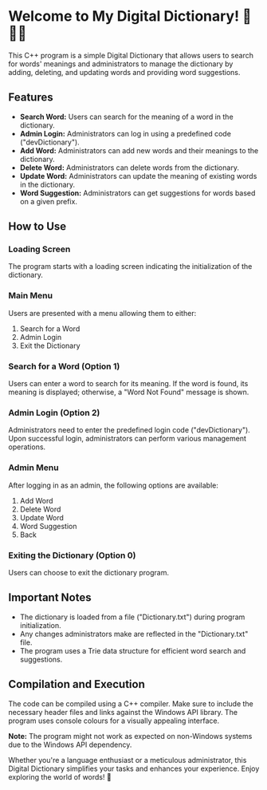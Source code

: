 # Welcome to My Digital Dictionary! 🔎✨📖

This C++ program is a simple Digital Dictionary that allows users to search for words' meanings and administrators to manage the dictionary by adding, deleting, and updating words and providing word suggestions.

## Features

- **Search Word:** Users can search for the meaning of a word in the dictionary.
- **Admin Login:** Administrators can log in using a predefined code ("devDictionary").
- **Add Word:** Administrators can add new words and their meanings to the dictionary.
- **Delete Word:** Administrators can delete words from the dictionary.
- **Update Word:** Administrators can update the meaning of existing words in the dictionary.
- **Word Suggestion:** Administrators can get suggestions for words based on a given prefix.

## How to Use

### Loading Screen

The program starts with a loading screen indicating the initialization of the dictionary.

### Main Menu

Users are presented with a menu allowing them to either:
1. Search for a Word
2. Admin Login
0. Exit the Dictionary

### Search for a Word (Option 1)

Users can enter a word to search for its meaning. If the word is found, its meaning is displayed; otherwise, a "Word Not Found" message is shown.

### Admin Login (Option 2)

Administrators need to enter the predefined login code ("devDictionary"). Upon successful login, administrators can perform various management operations.

### Admin Menu

After logging in as an admin, the following options are available:
1. Add Word
2. Delete Word
3. Update Word
4. Word Suggestion
0. Back

### Exiting the Dictionary (Option 0)

Users can choose to exit the dictionary program.

## Important Notes

- The dictionary is loaded from a file ("Dictionary.txt") during program initialization.
- Any changes administrators make are reflected in the "Dictionary.txt" file.
- The program uses a Trie data structure for efficient word search and suggestions.

## Compilation and Execution

The code can be compiled using a C++ compiler. Make sure to include the necessary header files and links against the Windows API library.
The program uses console colours for a visually appealing interface.

**Note:** The program might not work as expected on non-Windows systems due to the Windows API dependency.

Whether you're a language enthusiast or a meticulous administrator, this Digital Dictionary simplifies your tasks and enhances your experience.
Enjoy exploring the world of words! 🌟
